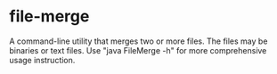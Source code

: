 # file-merge
A command-line utility that merges two or more files. The files may be binaries or text files. Use "java FileMerge -h" for more comprehensive usage instruction.